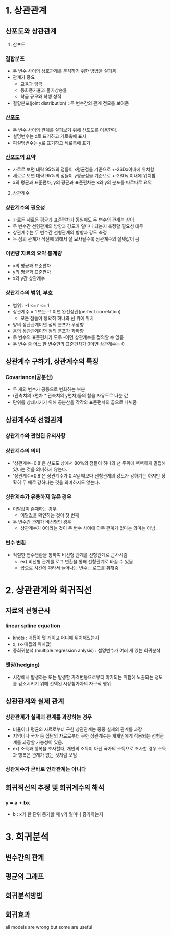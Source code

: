 # 1. 상관관계

## 산포도와 상관관계

1. 산포도 

### 결합분포

- 두 변수 사이의 상호관계를 분석하기 위한 방법을 살펴봄
- 관계가 중요
    - 교육과 임금
    - 통화증가율과 물가상승률
    - 학급 규모와 학생 성적
- 결합분포(joint distribution) : 두 변수간의 관계 전모를 보여줌

### 산포도

- 두 변수 사이의 관계를 살펴보기 위해 산포도를 이용한다.
- 설명변수는 x로 표기하고 가로축에 표시
- 피설명변수는 y로 표기하고 세로축에 표기

### 산포도의 요약

- 가로로 보면 대략 95%의 점들이 x평균점을 기준으로 +-2SDx이내에 위치함
- 세로로 보면 대략 95%의 점들이 y평균점을 기준으로 +-2SDy 이내에 위치함
- x의 평균과 표준편차, y의 평균과 표준편차는 x와 y의 분포를 따로따로 요약

2. 상관계수

### 상관계수의 필요성

- 가로든 세로든 평균과 표준편차가 동일해도 두 변수의 관계는 상이
- 두 변수간 선형관계의 방향과 강도가 얼마나 되는지 측정할 필요성 대두
- 상관계수는 두 변수간 선형관계의 방향과 강도 측정
- 두 점의 관계가 직선에 의해서 잘 묘사될수록 상관계수의 절댓값이 큼

### 이변량 자료의 요약 통계량

- x의 평균과 표준편차
- y의 평균과 표준편차
- x와 y간 상관계수

### 상관계수의 범위, 부호

- 범위 : -1 <= r <= 1
- 상관계수 = 1 또는 -1 이면 완전상관(perfect correlation)
    - 모든 점들이 정확히 하나의 선 위에 위치
- 양의 상관관계이면 점의 분포가 우상향
- 음의 상관관계이면 점의 분포가 좌하향
- 두 변수의 표준편차가 모두 -이면 상관계수를 정의할 수 없음
- 두 변수 중 어느 한 변수만의 표준편차가 0이면 상관계수는 0

## 상관계수 구하기, 상관계수의 특징

### Covariance(공분산)

- 두 개의 변수가 공통으로 변화하는 부분
- (관측치의 x편차 * 관측치의 y편차)들의 합을 자유도로 나눈 값
- 단위를 상쇄시키기 위해 공분산을 각각의 표준편차의 곱으로 나눠줌

## 상관계수와 선형관계

### 상관계수와 관련된 유의사항

### 상관계수의 의미 

- '상관계수=0.8'은 산포도 상에서 80%의 점들이 하나의 선 주위에 빽빽하게 밀집해 있다는 것을 의미하지 않는다.
- '상관계수=0.8'은 상관계수가 0.4일 때보다 선형관계의 강도가 강하기는 하지만 정확히 두 배로 강하다는 것을 의미하지도 않는다.

### 상관계수가 유용하지 않은 경우

- 이탈값이 존재하는 경우
    - 이탈값을 확인하는 것이 첫 번째
- 두 변수간 관계가 비선형인 경우
    - 상관계수가 0이라는 것이 두 변수 사이에 아무 관계가 없다는 의미는 아님

### 변수 변환

- 적절한 변수변환을 통하여 비선형 관계를 선형관계로 근사시킴
    - ex) 비선형 관계를 로그 변환을 통해 선형관계로 바꿀 수 있음
    - 곱으로 시간에 따라서 늘어나는 변수는 로그를 취해줌

# 2. 상관관계와 회귀직선

## 자료의 선형근사

### linear spline equation

- knots : 매듭이 몇 개이고 어디에 위치해있는지
- x, (x-매듭의 위치값)
- 중회귀분석 (multiple regression anlysis) : 설명변수가 여러 개 있는 회귀분석

### 헷징(hedging)

- 시장에서 발생하는 또는 발생할 가격변동으로부터 야기되는 위험에 노출되는 정도를 감소시키기 위해 선택된 시장참가자의 자구적 행위

## 상관관계와 실제 관계

### 상관관계가 실제의 관계를 과장하는 경우

- 비율이나 평균의 자료로부터 구한 상관관계는 종종 실제의 관계를 과장
- 지역이나 국가 등 집단의 자료로부터 구한 상관계수는 개개인에게 적용되는 선형관계를 과장할 가능성이 있음.
- ex) 소득과 행복을 조사할때, 개인의 소득이 아닌 국가의 소득으로 조사할 경우 소득과 행복은 관계가 없는 것처럼 보임

### 상관계수가 곧바로 인과관계는 아니다

## 회귀직선의 추정 및 회귀계수의 해석

### y = a + bx
- b : x가 한 단위 증가할 때 y가 얼마나 증가하는지

# 3. 회귀분석

## 변수간의 관계



## 평균의 그래프



## 회귀분석방법



## 회귀효과



all models are wrong but some are useful